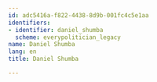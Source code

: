 ```yaml
---
id: adc5416a-f822-4438-8d9b-001fc4c5e1aa
identifiers:
- identifier: daniel_shumba
  scheme: everypolitician_legacy
name: Daniel Shumba
lang: en
title: Daniel Shumba

---
```

